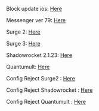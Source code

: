 Block update ios: <a href="https://github.com/vnvccsf/vnvccsf.github.io/raw/master/chan-cap-nhat-ios-12.mobileconfig">Here</a>

Messenger ver 79: <a href="https://is.gd/h41qr8">Here</a>

Surge 2: <a href="https://is.gd/surge2">Here</a>

Surge 3: <a href="https://is.gd/duPewC">Here</a>

Shadowrocket 2.1.23: <a href="https://is.gd/Shadowrocket2123">Here</a>

Quantumult: <a href="https://is.gd/Quantumult">Here</a>




Config Reject Surge2 : <a href="https://github.com/vnvccsf/vnvccsf.github.io/raw/master/Reject-rule-for-Surge2.conf">Here</a>

Config Reject Shadowrocket : <a href="https://github.com/vnvccsf/Blockads/raw/master/Shadowrocket/Shadowrocket.config">Here</a>

Config Reject Quantumult : <a href="https://github.com/vnvccsf/Blockads/raw/master/Quantumult/Quantumult.config">Here</a>
